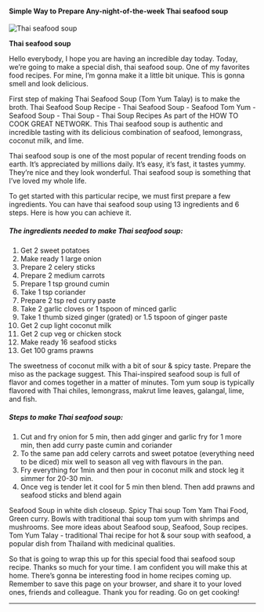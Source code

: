             

#### Simple Way to Prepare Any-night-of-the-week Thai seafood soup

![Thai seafood soup](https://img-global.cpcdn.com/recipes/5145752964169728/751x532cq70/thai-seafood-soup-recipe-main-photo.jpg)

**Thai seafood soup**

Hello everybody, I hope you are having an incredible day today. Today, we’re going to make a special dish, thai seafood soup. One of my favorites food recipes. For mine, I’m gonna make it a little bit unique. This is gonna smell and look delicious.

First step of making Thai Seafood Soup (Tom Yum Talay) is to make the broth. Thai Seafood Soup Recipe - Thai Seafood Soup - Seafood Tom Yum - Seafood Soup - Thai Soup - Thai Soup Recipes As part of the HOW TO COOK GREAT NETWORK. This Thai seafood soup is authentic and incredible tasting with its delicious combination of seafood, lemongrass, coconut milk, and lime.

Thai seafood soup is one of the most popular of recent trending foods on earth. It’s appreciated by millions daily. It’s easy, it’s fast, it tastes yummy. They’re nice and they look wonderful. Thai seafood soup is something that I’ve loved my whole life.

To get started with this particular recipe, we must first prepare a few ingredients. You can have thai seafood soup using 13 ingredients and 6 steps. Here is how you can achieve it.

##### The ingredients needed to make Thai seafood soup:

1.  Get 2 sweet potatoes
2.  Make ready 1 large onion
3.  Prepare 2 celery sticks
4.  Prepare 2 medium carrots
5.  Prepare 1 tsp ground cumin
6.  Take 1 tsp coriander
7.  Prepare 2 tsp red curry paste
8.  Take 2 garlic cloves or 1 tspoon of minced garlic
9.  Take 1 thumb sized ginger (grated) or 1.5 tspoon of ginger paste
10.  Get 2 cup light coconut milk
11.  Get 2 cup veg or chicken stock
12.  Make ready 16 seafood sticks
13.  Get 100 grams prawns

The sweetness of coconut milk with a bit of sour & spicy taste. Prepare the miso as the package suggest. This Thai-inspired seafood soup is full of flavor and comes together in a matter of minutes. Tom yum soup is typically flavored with Thai chiles, lemongrass, makrut lime leaves, galangal, lime, and fish.

##### Steps to make Thai seafood soup:

1.  Cut and fry onion for 5 min, then add ginger and garlic fry for 1 more min, then add curry paste cumin and coriander
2.  To the same pan add celery carrots and sweet potatoe (everything need to be diced) mix well to season all veg with flavours in the pan.
3.  Fry everything for 1min and then pour in coconut milk and stock leg it simmer for 20-30 min.
4.  Once veg is tender let it cool for 5 min then blend. Then add prawns and seafood sticks and blend again

Seafood Soup in white dish closeup. Spicy Thai soup Tom Yam Thai Food, Green curry. Bowls with traditional thai soup tom yum with shrimps and mushrooms. See more ideas about Seafood soup, Seafood, Soup recipes. Tom Yum Talay - traditional Thai recipe for hot & sour soup with seafood, a popular dish from Thailand with medicinal qualities.

So that is going to wrap this up for this special food thai seafood soup recipe. Thanks so much for your time. I am confident you will make this at home. There’s gonna be interesting food in home recipes coming up. Remember to save this page on your browser, and share it to your loved ones, friends and colleague. Thank you for reading. Go on get cooking!

* * *